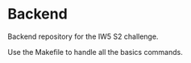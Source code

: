 # Backend

Backend repository for the IW5 S2 challenge.

Use the Makefile to handle all the basics commands.
